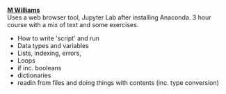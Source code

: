 __[M Williams](https://milliams.com/courses/beginning_python/)__  
Uses a web browser tool, Jupyter Lab after installing Anaconda. 3 hour course with a mix of text and some exercises.
- How to write 'script' and run
- Data types and variables
- Lists, indexing, errors, 
- Loops
- if inc. booleans
- dictionaries
- readin from files and doing things with contents (inc. type conversion)
